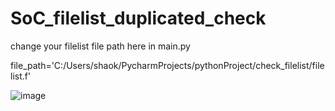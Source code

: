 # SoC_filelist_duplicated_check

change your filelist file path here in main.py

file_path='C:/Users/shaok/PycharmProjects/pythonProject/check_filelist/filelist.f'

![image](https://github.com/shaokaiheng/SoC_filelist_duplicated_check/assets/42096123/a8e32489-1f68-4f13-ab06-d9a568a38d71)



